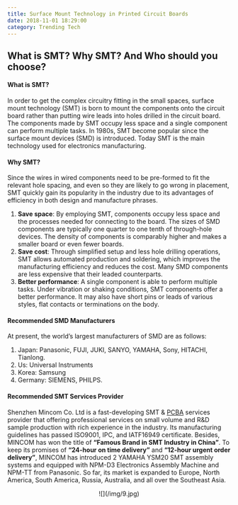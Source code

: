 ```yaml
---
title: Surface Mount Technology in Printed Circuit Boards
date: 2018-11-01 18:29:00
category: Trending Tech
---
```


## What is SMT? Why SMT? And Who should you choose?

#### What is SMT?

In order to get the complex circuitry fitting in the small spaces, surface mount technology (SMT) is born to mount the components onto the circuit board rather than putting wire leads into holes drilled in the circuit board. The components made by SMT occupy less space and a single component can perform multiple tasks. In 1980s, SMT become popular since the surface mount devices (SMD) is introduced. Today SMT is the main technology used for electronics manufacturing.

<!-- more -->

#### Why SMT?

Since the wires in wired components need to be pre-formed to fit the relevant hole spacing, and even so they are likely to go wrong in placement, SMT quickly gain its popularity in the industry due to its advantages of efficiency in both design and manufacture phrases. 
  1. __Save space__: By employing SMT, components occupy less space and the processes needed for connecting to the board. The sizes of SMD components are typically one quarter to one tenth of through-hole devices. The density of components is comparably higher and makes a smaller board or even fewer boards.
  2. __Save cost__: Through simplified setup and less hole drilling operations, SMT allows automated production and soldering, which improves the manufacturing efficiency and reduces the cost. Many SMD components are less expensive that their leaded counterparts.
  3. __Better performance__: A single component is able to perform multiple tasks. Under vibration or shaking conditions, SMT components offer a better performance. It may also have short pins or leads of various styles, flat contacts or terminations on the body.

#### Recommended SMD Manufacturers

At present, the world’s largest manufacturers of SMD are as follows: 
  1. Japan: Panasonic, FUJI, JUKI, SANYO, YAMAHA, Sony, HITACHI, Tianlong.
  2. Us: Universal Instruments
  3. Korea: Samsung
  4. Germany: SIEMENS, PHILPS.
	
#### Recommended SMT Services Provider

Shenzhen Mincom Co. Ltd is a fast-developing SMT & [PCBA](https://www.k-pcba.com/) services provider that offering professional services on small volume and R&D sample production with rich experience in the industry. Its manufacturing guidelines has passed ISO9001, IPC, and IATF16949 certificate. Besides, MINCOM has won the title of __“Famous Brand in SMT Industry in China”__. To keep its promises of __“24-hour on time delivery”__ and __“12-hour urgent order delivery”__, MINCOM has introduced 2 YAMAHA YSM20 SMT assembly systems and equipped with NPM-D3 Electronics Assembly Machine and NPM-TT from Panasonic. So far, its market is expanded to Europe, North America, South America, Russia, Australia, and all over the Southeast Asia.

<center>
![](/img/9.jpg)
</center>

